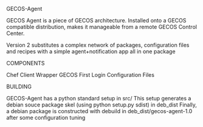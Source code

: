 GECOS-Agent 

GECOS Agent is a piece of GECOS architecture. Installed onto a GECOS compatible distribution,
makes it manageable from a remote GECOS Control Center.

Version 2 substitutes a complex network of packages, configuration files and recipes with 
a simple agent+notification app all in one package

COMPONENTS

Chef Client Wrapper
GECOS First Login
Configuration Files



BUILDING

GECOS-Agent has a python standard setup in src/
This setup generates a debian souce package skel (using python setup.py sdist) in deb_dist
Finally, a debian package is constructed with debuild in deb_dist/gecos-agent-1.0 after
some configuration tuning


